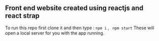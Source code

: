 ## Front end website created using reactjs and react strap
 To run this repo first clone it and then type : 
 ` npm i ` , ` npm start`
 These will open a local server for you with the app running.  